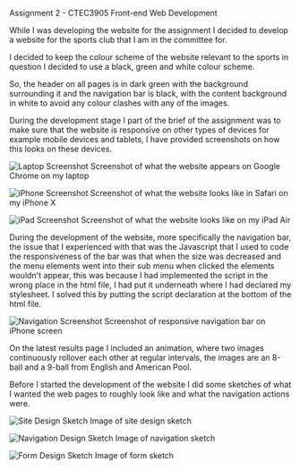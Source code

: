 Assignment 2 - CTEC3905 Front-end Web Development

While I was developing the website for the assignment I decided to develop a website for the sports club that I am in the committee for.

I decided to keep the colour scheme of the website relevant to the sports in question I decided to use a black, green and white colour scheme.

So, the header on all pages is in dark green with the background surrounding it and the navigation bar is black, with the content background in white to avoid any colour clashes with any of the images.

During the development stage I part of the brief of the assignment was to make sure that the website is responsive on other types of devices for example mobile devices and tablets, I have provided screenshots on how this looks on these devices.

![Laptop Screenshot](/images/laptopscreenshot.png)
Screenshot of what the website appears on Google Chrome on my laptop

![iPhone Screenshot](/images/iphonescreenshot.JPG)
Screenshot of what the website looks like in Safari on my iPhone X

![iPad Screenshot](/images/ipadscreenshot.PNG)
Screenshot of what the website looks like on my iPad Air

During the development of the website, more specifically the navigation bar, the issue that I experienced with that was the Javascript that I used to code the responsiveness of the bar was that when the size was decreased and the menu elements went into their sub menu when clicked the elements wouldn't appear, this was because I had implemented the script in the wrong place in the html file, I had put it underneath where I had declared my stylesheet. I solved this by putting the script declaration at the bottom of the html file.

![Navigation Screenshot](/images/navscreenshot.JPG)
Screenshot of responsive navigation bar on iPhone screen

On the latest results page I included an animation, where two images continuously rollover each other at regular intervals, the images are an 8-ball and a 9-ball from English and American Pool.

Before I started the development of the website I did some sketches of what I wanted the web pages to roughly look like and what the navigation actions were.

![Site Design Sketch](/images/sitedesign.JPG)
Image of site design sketch

![Navigation Design Sketch](/images/navdesign.JPG)
Image of navigation sketch

![Form Design Sketch](/images/formdesign.JPG)
Image of form sketch 
